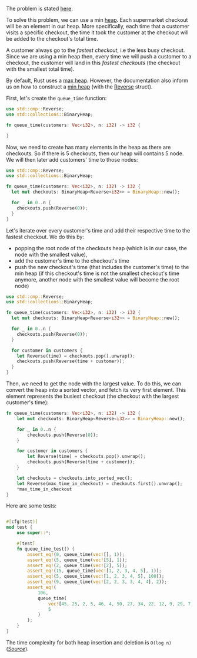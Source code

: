 The problem is stated [here](https://www.codewars.com/kata/57b06f90e298a7b53d000a86).

To solve this problem, we can use a min [heap](https://en.wikipedia.org/wiki/Heap_%28data_structure%29).
Each supermarket checkout will be an element in our heap. More specifically, each time that a customer visits a specific checkout, the time it took the customer at the checkout will be added to the checkout's total time.

A customer always go to the _fastest checkout_, i.e the less busy checkout. Since we are using a min heap then, every time we will push a customer to a checkout, the customer will land in this _fastest checkouts_ (the checkout with the smallest total time).

By default, Rust uses a [max heap](https://doc.rust-lang.org/std/collections/struct.BinaryHeap.html). However, the documentation also inform us on how to construct a [min heap](https://doc.rust-lang.org/std/collections/struct.BinaryHeap.html#min-heap) (with the [Reverse](https://doc.rust-lang.org/std/cmp/struct.Reverse.html) struct).

First, let's create the `queue_time` function:

```rust
use std::cmp::Reverse;
use std::collections::BinaryHeap;

fn queue_time(customers: Vec<i32>, n: i32) -> i32 {

}
```

Now, we need to create has many elements in the heap as there are checkouts. So if there is 5 checkouts, then our heap will contains 5 node. We will then later add customers' time to those nodes:

```rust
use std::cmp::Reverse;
use std::collections::BinaryHeap;

fn queue_time(customers: Vec<i32>, n: i32) -> i32 {
  let mut checkouts: BinaryHeap<Reverse<i32>> = BinaryHeap::new();

  for _ in 0..n {
    checkouts.push(Reverse(0));
  }
}
```

Let's iterate over every customer's time and add their respective time to the fastest checkout. We do this by:
- popping the root node of the checkouts heap (which is in our case, the node with the smallest value),
- add the customer's time to the checkout's time
- push the new checkout's time (that includes the customer's time) to the min heap (if this checkout's time is not the smallest checkout's time anymore, another node with the smallest value will become the root node)

```rust
use std::cmp::Reverse;
use std::collections::BinaryHeap;

fn queue_time(customers: Vec<i32>, n: i32) -> i32 {
  let mut checkouts: BinaryHeap<Reverse<i32>> = BinaryHeap::new();

  for _ in 0..n {
    checkouts.push(Reverse(0));
  }

  for customer in customers {
    let Reverse(time) = checkouts.pop().unwrap();
    checkouts.push(Reverse(time + customer));
  }
}
```

Then, we need to get the node with the largest value. To do this, we can convert the heap into a sorted vector, and fetch its very first element. This element represents the busiest checkout (the checkout with the largest customer's time):

```rust
fn queue_time(customers: Vec<i32>, n: i32) -> i32 {
    let mut checkouts: BinaryHeap<Reverse<i32>> = BinaryHeap::new();

    for _ in 0..n {
        checkouts.push(Reverse(0));
    }

    for customer in customers {
        let Reverse(time) = checkouts.pop().unwrap();
        checkouts.push(Reverse(time + customer));
    }

    let checkouts = checkouts.into_sorted_vec();
    let Reverse(max_time_in_checkout) = checkouts.first().unwrap();
    *max_time_in_checkout
}
```

Here are some tests:
```rust

#[cfg(test)]
mod test {
    use super::*;

    #[test]
    fn queue_time_test() {
        assert_eq!(0, queue_time(vec![], 1));
        assert_eq!(5, queue_time(vec![5], 1));
        assert_eq!(2, queue_time(vec![2], 5));
        assert_eq!(15, queue_time(vec![1, 2, 3, 4, 5], 1));
        assert_eq!(5, queue_time(vec![1, 2, 3, 4, 5], 100));
        assert_eq!(9, queue_time(vec![2, 2, 3, 3, 4, 4], 2));
        assert_eq!(
            106,
            queue_time(
                vec![45, 25, 2, 5, 46, 4, 50, 27, 34, 22, 12, 9, 29, 7, 1, 8, 49, 37, 22, 18],
                5
            )
        );
    }
}
```

The time complexity for both heap insertion and deletion is `O(log n)`([_Source_](https://forum.devtalk.com/t/a-common-sense-guide-to-data-structures-and-algorithms-second-edition-pragprog/418)).
